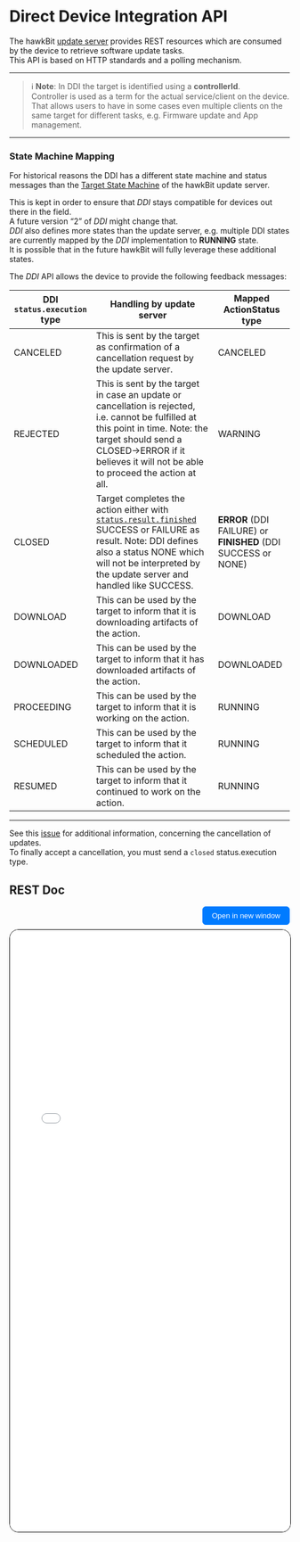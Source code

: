 # Direct Device Integration API

The hawkBit [update server](management-api) provides REST resources which are consumed by the device to retrieve software update tasks.  
This API is based on HTTP standards and a polling mechanism.

---

> ℹ️ **Note**: In DDI the target is identified using a **controllerId**.  
> Controller is used as a term for the actual service/client on the device.  
> That allows users to have in some cases even multiple clients on the same target for different tasks, e.g. Firmware update and App management.

---

### State Machine Mapping

For historical reasons the DDI has a different state machine and status messages than the [Target State Machine](targetstate) of the hawkBit update server.

This is kept in order to ensure that *DDI* stays compatible for devices out there in the field.  
A future version “2” of *DDI* might change that.  
*DDI* also defines more states than the update server, e.g. multiple DDI states are currently mapped by the *DDI* implementation to **RUNNING** state.  
It is possible that in the future hawkBit will fully leverage these additional states.

The *DDI* API allows the device to provide the following feedback messages:

| **DDI `status.execution` type** | **Handling by update server** | **Mapped ActionStatus type** |
|--------------------------------|--------------------------------|-------------------------------|
| CANCELED    | This is sent by the target as confirmation of a cancellation request by the update server. | CANCELED |
| REJECTED    | This is sent by the target in case an update or cancellation is rejected, i.e. cannot be fulfilled at this point in time. Note: the target should send a CLOSED→ERROR if it believes it will not be able to proceed the action at all. | WARNING |
| CLOSED      | Target completes the action either with [`status.result.finished`](../status-result-finished.md) SUCCESS or FAILURE as result. Note: DDI defines also a status NONE which will not be interpreted by the update server and handled like SUCCESS. | **ERROR** (DDI FAILURE) or **FINISHED** (DDI SUCCESS or NONE) |
| DOWNLOAD    | This can be used by the target to inform that it is downloading artifacts of the action. | DOWNLOAD |
| DOWNLOADED  | This can be used by the target to inform that it has downloaded artifacts of the action. | DOWNLOADED |
| PROCEEDING  | This can be used by the target to inform that it is working on the action. | RUNNING |
| SCHEDULED   | This can be used by the target to inform that it scheduled the action. | RUNNING |
| RESUMED     | This can be used by the target to inform that it continued to work on the action. | RUNNING |

---

See this [issue](https://github.com/eclipse-hawkbit/hawkbit/issues/xxx) for additional information, concerning the cancellation of updates.  
To finally accept a cancellation, you must send a `closed` status.execution type.
 
## REST Doc
<div style="text-align: right; margin-bottom: 8px;">
<button onclick="window.open('../rest-api/ddi.html', '_blank')" 
        style="padding:8px 16px; border-radius:6px; border:1px solid #007bff; 
               background:#007bff; color:#fff; cursor:pointer;">
  Open in new window
</button>
</div>

<iframe 
  src="rest-api/ddi.html" 
  width="100%" 
  height="1080px" 
  style="border: 1px solid #000000; border-radius: 16px;">
</iframe>
